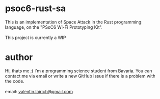 # psoc6-rust-sa
This is an implementation of Space Attack in the Rust programming language, on the "PSoC6 Wi-Fi Prototyping Kit". <br/>
<br/>
This project is currently a WIP


# author
Hi, thats me ;) I'm a programming science student from Bavaria. You can contact me via email or write a new GitHub issue if there is a problem with the code. <br/>
<br/>
email: valentin.lairich@gmail.com
